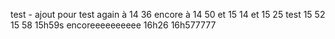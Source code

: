 test - ajout pour test again à 14 36 encore à 14 50 et 15 14 et 15 25 test 15 52 15 58 15h59s encoreeeeeeeeee 16h26 16h577777